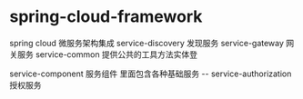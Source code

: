 # spring-cloud-framework
spring cloud 微服务架构集成
service-discovery 发现服务
service-gateway   网关服务
service-common    提供公共的工具方法实体登

service-component 服务组件 里面包含各种基础服务
-- service-authorization 授权服务
  
 
